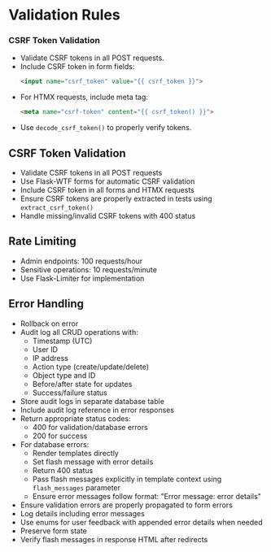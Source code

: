 # Validation Rules
### CSRF Token Validation
- Validate CSRF tokens in all POST requests.
- Include CSRF token in form fields:
  ```html
  <input name="csrf_token" value="{{ csrf_token }}">
  ```
- For HTMX requests, include meta tag:
  ```html
  <meta name="csrf-token" content="{{ csrf_token() }}">
  ```
- Use `decode_csrf_token()` to properly verify tokens.

## CSRF Token Validation
- Validate CSRF tokens in all POST requests
- Use Flask-WTF forms for automatic CSRF validation
- Include CSRF token in all forms and HTMX requests
- Ensure CSRF tokens are properly extracted in tests using `extract_csrf_token()`
- Handle missing/invalid CSRF tokens with 400 status

## Rate Limiting
- Admin endpoints: 100 requests/hour
- Sensitive operations: 10 requests/minute
- Use Flask-Limiter for implementation

## Error Handling
- Rollback on error
- Audit log all CRUD operations with:
  - Timestamp (UTC)
  - User ID
  - IP address
  - Action type (create/update/delete)
  - Object type and ID
  - Before/after state for updates
  - Success/failure status
- Store audit logs in separate database table
- Include audit log reference in error responses
- Return appropriate status codes:
  - 400 for validation/database errors
  - 200 for success
- For database errors:
  - Render templates directly
  - Set flash message with error details
  - Return 400 status
  - Pass flash messages explicitly in template context using `flash_messages` parameter
  - Ensure error messages follow format: "Error message: error details"
- Ensure validation errors are properly propagated to form errors
- Log details including error messages
- Use enums for user feedback with appended error details when needed
- Preserve form state
- Verify flash messages in response HTML after redirects

